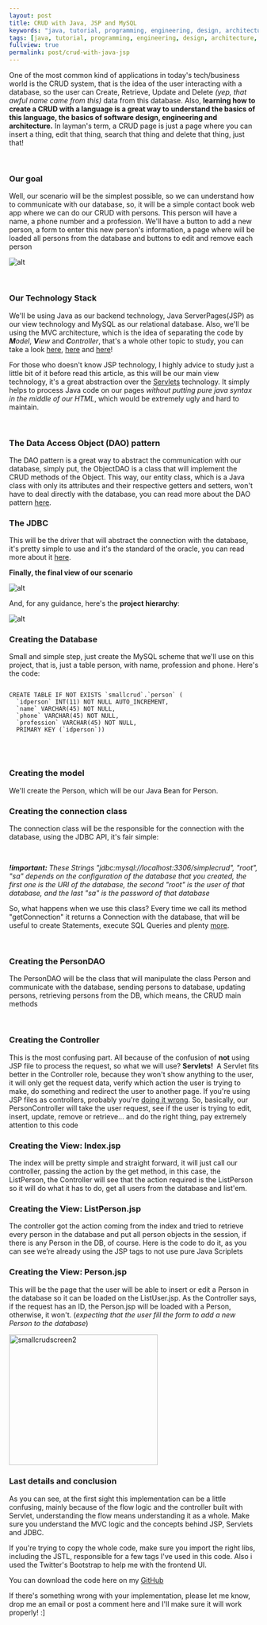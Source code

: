 ```yaml
---
layout: post
title: CRUD with Java, JSP and MySQL
keywords: "java, tutorial, programming, engineering, design, architecture, jsp, crud"
tags: [java, tutorial, programming, engineering, design, architecture, jsp, crud]
fullview: true
permalink: post/crud-with-java-jsp
---
```


<p>One of the most common kind of applications in today's tech/business world is the CRUD system, that is the idea of the user interacting with a database, so the user can Create, Retrieve, Update and Delete <em>(yep, that awful name came from this)</em> data from this database. Also, <strong>learning how to create a CRUD with a language is a great way to understand the basics of this language, the basics of software design, engineering and architecture.</strong> In layman's term, a CRUD page is just a page where you can insert a thing, edit that thing, search that thing and delete that thing, just that!</p>
&nbsp;
<h3>Our goal</h3>
<p>Well, our scenario will be the simplest possible, so we can understand how to communicate with our database, so, it will be a simple contact book web app where we can do our CRUD with persons. This person will have <!--more--> a name, a phone number and a profession. We'll have a button to add a new person, a form to enter this new person's information, a page where will be loaded all persons from the database and buttons to edit and remove each person</p>

![alt](/content/images/2015/06/smallcrudscreen-1024x300.png)

&nbsp;
&nbsp;
<h3>Our Technology Stack</h3>
<p>We'll be using Java as our backend technology, Java ServerPages(JSP) as our view technology and MySQL as our relational database. Also, we'll be using the MVC architecture, which is the idea of separating the code by <em><strong>M</strong>odel</em>, <em><strong>V</strong>iew</em> and <em><strong>C</strong>ontroller</em>, that's a whole other topic to study, you can take a look <a href="http://blog.codinghorror.com/understanding-model-view-controller/">here</a>, <a href="http://code.tutsplus.com/tutorials/mvc-for-noobs--net-10488">here</a> and <a href="http://www.bennadel.com/blog/2379-a-better-understanding-of-mvc-model-view-controller-thanks-to-steven-neiland.htm">here</a>!</p>
<p>For those who doesn't know JSP technology, I highly advice to study just a little bit of it before read this article, as this will be our main view technology, it's a great abstraction over the <a href="http://www.ntu.edu.sg/home/ehchua/programming/java/JavaServlets.html">Servlets</a> technology. It simply helps to process Java code on our pages <em>without putting pure java syntax in the middle of our HTML</em>, which would be extremely ugly and hard to maintain.</p>
&nbsp;
<h3>The Data Access Object (DAO) pattern</h3>
<p>The DAO pattern is a great way to abstract the communication with our database, simply put, the ObjectDAO is a class that will implement the CRUD methods of the Object. This way, our entity class, which is a Java class with only its attributes and their respective getters and setters, won't have to deal directly with the database, you can read more about the DAO pattern <a href="http://www.oracle.com/technetwork/java/dataaccessobject-138824.html">here</a>.</p>

<h3>The JDBC</h3>
<p>This will be the driver that will abstract the connection with the database, it's pretty simple to use and it's the standard of the oracle, you can read more about it <a href="http://www.oracle.com/technetwork/java/overview-141217.html">here</a>.</p>

<p><strong>Finally, the final view of our scenario</strong></p>

![alt](/content/images/2015/06/SmallCRUD1.png)

<p>And, for any guidance, here's the <strong>project hierarchy</strong>:</p>

![alt](/content/images/2015/06/smallcrudhierarchy.png)


<h3>Creating the Database</h3>
<p>Small and simple step, just create the MySQL scheme that we'll use on this project, that is, just a table person, with name, profession and phone. Here's the code:</p>
<pre>
<code class="sql hljs">
CREATE TABLE IF NOT EXISTS `smallcrud`.`person` (
  `idperson` INT(11) NOT NULL AUTO_INCREMENT,
  `name` VARCHAR(45) NOT NULL,
  `phone` VARCHAR(45) NOT NULL,
  `profession` VARCHAR(45) NOT NULL,
  PRIMARY KEY (`idperson`))
</code>
</pre>
&nbsp;
<h3>Creating the model</h3>
<p>We'll create the Person, which will be our Java Bean for Person.</p>

<script src="https://gist.github.com/digorithm/6c1612d01d4c58c45282.js"></script>

<h3>Creating the connection class</h3>
<p>The connection class will be the responsible for the connection with the database, using the JDBC API, it's fair simple:</p>  

<script src="https://gist.github.com/digorithm/ed84ed8467c8e0813eca.js"></script>

<p><em><strong>!important: </strong>These Strings "jdbc:mysql://localhost:3306/simplecrud", "root", "sa" depends on the configuration of the database that you created, the first one is the URI of the database, the second "root" is the user of that database, and the last "sa" is the password of that database</em></p>

<p>So, what happens when we use this class? Every time we call its method "getConnection" it returns a Connection with the database, that will be useful to create Statements, execute SQL Queries and plenty <a href="http://docs.oracle.com/javase/7/docs/api/java/sql/Connection.html">more</a>.</p>
&nbsp;
<h3>Creating the PersonDAO</h3>
<p>The PersonDAO will be the class that will manipulate the class Person and communicate with the database, sending persons to database, updating persons, retrieving persons from the DB, which means, the CRUD main methods</p>

<script src="https://gist.github.com/digorithm/4177708c2bf222920845.js"></script>

&nbsp;
<h3>Creating the Controller</h3>

<p>This is the most confusing part. All because of the confusion of <strong>not</strong> using JSP file to process the request, so what we will use? <strong>Servlets! </strong> A Servlet fits better in the Controller role, because they won't show anything to the user, it will only get the request data, verify which action the user is trying to make, do something and redirect the user to another page. If you're using JSP files as controllers, probably you're <a href="http://www.geekinterview.com/question_details/37537">doing it wrong</a>. So, basically, our PersonController will take the user request, see if the user is trying to edit, insert, update, remove or retrieve... and do the right thing, pay extremely attention to this code</p>

<script src="https://gist.github.com/digorithm/1f86192880faa70760a7.js"></script>

<h3>Creating the View: Index.jsp</h3>

<p>The index will be pretty simple and straight forward, it will just call our controller, passing the action by the get method, in this case, the ListPerson, the Controller will see that the action required is the ListPerson so it will do what it has to do, get all users from the database and list'em.</p>

<script src="https://gist.github.com/digorithm/bb8cc63c5efb47f59c74.js"></script>
<h3>Creating the View: ListPerson.jsp</h3>

The controller got the action coming from the index and tried to retrieve every person in the database and put all person objects in the session, if there is any Person in the DB, of course. Here is the code to do it, as you can see we’re already using the JSP tags to not use pure Java Scriplets  

<script src="https://gist.github.com/digorithm/bcb0acccceeb8a652b8f.js"></script>

<h3>Creating the View: Person.jsp</h3>
<p>This will be the page that the user will be able to insert or edit a Person in the database so it can be loaded on the ListUser.jsp. As the Controller says, if the request has an ID, the Person.jsp will be loaded with a Person, otherwise, it won't. (<em>expecting that the user fill the form to add a new Person to the database</em>)</p>

<a href="http://www.universocomputacao.com/wp-content/uploads/2014/07/smallcrudscreen2.png"><img class="aligncenter wp-image-74 size-medium" src="http://www.universocomputacao.com/wp-content/uploads/2014/07/smallcrudscreen2-300x263.png" alt="smallcrudscreen2" width="300" height="263" /></a>


<script src="https://gist.github.com/digorithm/c312976f8ddb79d71051.js"></script>

<h3>Last details and conclusion</h3>
<p>As you can see, at the first sight this implementation can be a little confusing, mainly because of the flow logic and the controller built with Servlet, understanding the flow means understanding it as a whole. Make sure you understand the MVC logic and the concepts behind JSP, Servlets and JDBC.</p>

<p>If you're trying to copy the whole code, make sure you import the right libs, including the JSTL, responsible for a few tags I've used in this code. Also i used the Twitter's Bootstrap to help me with the frontend UI.</p>

<p>You can download the code here on my <a href="https://github.com/digorithm/SmallCRUD">GitHub</a></p>

<p>If there's something wrong with your implementation, please let me know, drop me an email or post a comment here and I'll make sure it will work properly! :]</p>

